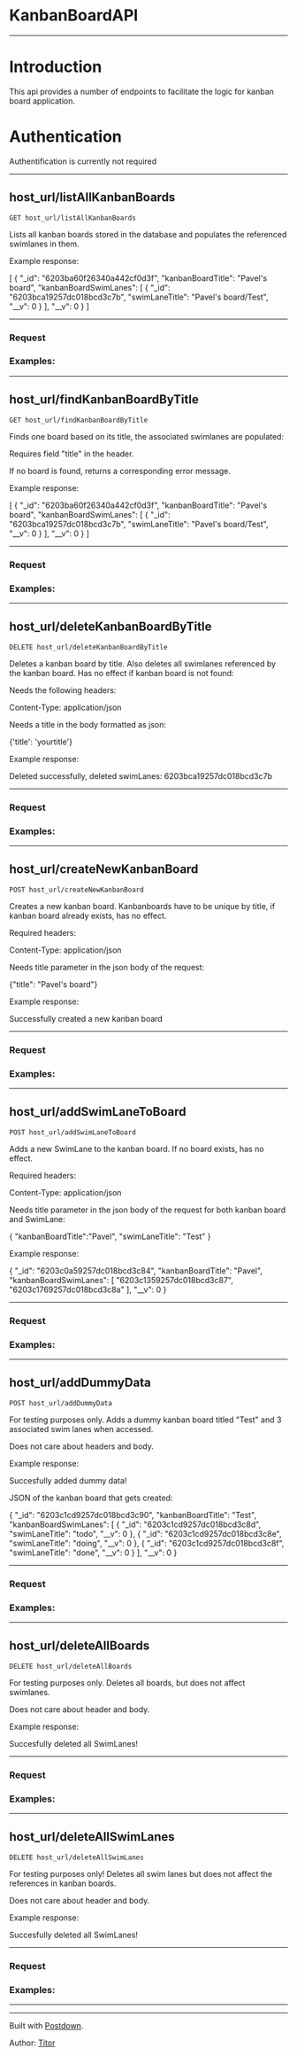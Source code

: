 # KanbanBoardAPI

----------------

# Introduction
This api provides a number of endpoints to facilitate the logic for kanban board application.

# Authentication
Authentification is currently not required

----------------

## host_url/listAllKanbanBoards

```
GET host_url/listAllKanbanBoards
```

Lists all kanban boards stored in the database and populates the referenced swimlanes in them.

Example response:

[
    {
        "_id": "6203ba60f26340a442cf0d3f",
        "kanbanBoardTitle": "Pavel's board",
        "kanbanBoardSwimLanes": [
            {
                "_id": "6203bca19257dc018bcd3c7b",
                "swimLaneTitle": "Pavel's board/Test",
                "__v": 0
            }
        ],
        "__v": 0
    }
]

----------------

### Request

> 

### Examples:

> 

----------------

## host_url/findKanbanBoardByTitle

```
GET host_url/findKanbanBoardByTitle
```

Finds one board based on its title, the associated swimlanes are populated:

Requires field "title" in the header. 

If no board is found, returns a corresponding error message.

Example response:

[
    {
        "_id": "6203ba60f26340a442cf0d3f",
        "kanbanBoardTitle": "Pavel's board",
        "kanbanBoardSwimLanes": [
            {
                "_id": "6203bca19257dc018bcd3c7b",
                "swimLaneTitle": "Pavel's board/Test",
                "__v": 0
            }
        ],
        "__v": 0
    }
]

----------------

### Request

> 

### Examples:

> 

----------------

## host_url/deleteKanbanBoardByTitle

```
DELETE host_url/deleteKanbanBoardByTitle
```

Deletes a kanban board by title. Also deletes all swimlanes referenced by the kanban board. Has no effect if kanban board is not found:

Needs the following headers:

Content-Type: application/json

Needs a title in the body formatted as json:

{'title': 'yourtitle'}

Example response:

Deleted successfully, deleted swimLanes: 6203bca19257dc018bcd3c7b

----------------

### Request

> 

### Examples:

> 

----------------

## host_url/createNewKanbanBoard

```
POST host_url/createNewKanbanBoard
```

Creates a new kanban board. Kanbanboards have to be unique by title, if kanban board already exists, has no effect.

Required headers:

Content-Type: application/json

Needs title parameter in the json body of the request:

{"title": "Pavel's board"}

Example response:

Successfully created a new kanban board

----------------

### Request

> 

### Examples:

> 

----------------

## host_url/addSwimLaneToBoard

```
POST host_url/addSwimLaneToBoard
```

Adds a new SwimLane to the kanban board. If no board exists, has no effect.

Required headers:

Content-Type: application/json

Needs title parameter in the json body of the request for both kanban board and SwimLane:

{
	"kanbanBoardTitle":"Pavel",
	"swimLaneTitle": "Test"
}

Example response:

{
    "_id": "6203c0a59257dc018bcd3c84",
    "kanbanBoardTitle": "Pavel",
    "kanbanBoardSwimLanes": [
        "6203c1359257dc018bcd3c87",
        "6203c1769257dc018bcd3c8a"
    ],
    "__v": 0
}

----------------

### Request

> 

### Examples:

> 

----------------

## host_url/addDummyData

```
POST host_url/addDummyData
```

For testing purposes only. Adds a dummy kanban board titled "Test" and 3 associated swim lanes when accessed.

Does not care about headers and body.

Example response:

Succesfully added dummy data!

JSON of the kanban board that gets created:

  {
        "_id": "6203c1cd9257dc018bcd3c90",
        "kanbanBoardTitle": "Test",
        "kanbanBoardSwimLanes": [
            {
                "_id": "6203c1cd9257dc018bcd3c8d",
                "swimLaneTitle": "todo",
                "__v": 0
            },
            {
                "_id": "6203c1cd9257dc018bcd3c8e",
                "swimLaneTitle": "doing",
                "__v": 0
            },
            {
                "_id": "6203c1cd9257dc018bcd3c8f",
                "swimLaneTitle": "done",
                "__v": 0
            }
        ],
        "__v": 0
    }

----------------

### Request

> 

### Examples:

> 

----------------

## host_url/deleteAllBoards

```
DELETE host_url/deleteAllBoards
```

For testing purposes only. Deletes all boards, but does not affect swimlanes.

Does not care about header and body.

Example response:

Succesfully deleted all SwimLanes!

----------------

### Request

> 

### Examples:

> 

----------------

## host_url/deleteAllSwimLanes

```
DELETE host_url/deleteAllSwimLanes
```

For testing purposes only! Deletes all swim lanes but does not affect the references in kanban boards.

Does not care about header and body.

Example response:

Succesfully deleted all SwimLanes!

----------------

### Request

> 

### Examples:

> 

----------------

----------------

Built with [Postdown][PyPI].

Author: [Titor](https://github.com/TitorX)

[PyPI]:    https://pypi.python.org/pypi/Postdown
